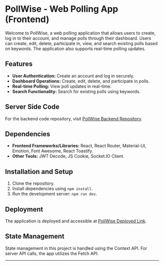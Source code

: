 # PollWise - Web Polling App (Frontend)

Welcome to PollWise, a web polling application that allows users to create, log in to their account, and manage polls through their dashboard. Users can create, edit, delete, participate in, view, and search existing polls based on keywords. The application also supports real-time polling updates.

## Features

- **User Authentication:** Create an account and log in securely.
- **Dashboard Operations:** Create, edit, delete, and participate in polls.
- **Real-time Polling:** View poll updates in real-time.
- **Search Functionality:** Search for existing polls using keywords.

## Server Side Code

For the backend code repository, visit [PollWise Backend Repository](https://github.com/aswanthkumarp/Server-Of-PollWise).

## Dependencies

- **Frontend Frameworks/Libraries:** React, React Router, Material-UI, Emotion, Font Awesome, React Toastify.
- **Other Tools:** JWT Decode, JS Cookie, Socket.IO Client.

## Installation and Setup

1. Clone the repository.
2. Install dependencies using `npm install`.
3. Run the development server: `npm run dev`.

## Deployment

The application is deployed and accessible at [PollWise Deployed Link](https://pollwise.netlify.app/).

## State Management

State management in this project is handled using the Context API. For server API calls, the app utilizes the Fetch API.

---
